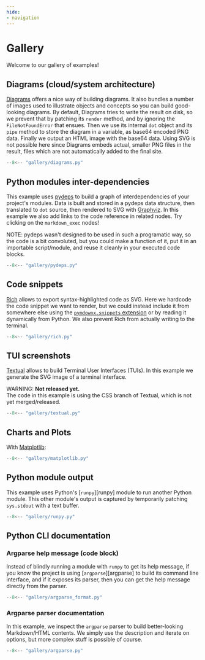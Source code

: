 ```yaml
---
hide:
- navigation
---
```


# Gallery

Welcome to our gallery of examples!

## Diagrams (cloud/system architecture)

[Diagrams](https://github.com/mingrammer/diagrams) offers a nice way of building
diagrams. It also bundles a number of images used to illustrate objects and concepts
so you can build good-looking diagrams. By default, Diagrams tries to write
the result on disk, so we prevent that by patching its `render` method,
and by ignoring the `FileNotFoundError` that ensues. Then we use its internal
`dot` object and its `pipe` method to store the diagram in a variable,
as base64 encoded PNG data. Finally we output an HTML image with the base64 data.
Using SVG is not possible here since Diagrams embeds actual, smaller PNG files
in the result, files which are not automatically added to the final site.

```python exec="true" html="true" source="tabbed-right" title="Diagrams"
--8<-- "gallery/diagrams.py"
```

## Python modules inter-dependencies

This example uses [pydeps](https://github.com/thebjorn/pydeps) to build a graph
of interdependencies of your project's modules. Data is built and stored
in a pydeps data structure, then translated to `dot` source, then rendered to SVG
with [Graphviz](https://graphviz.org/). In this example we also add links
to the code reference in related nodes. Try clicking on the `markdown_exec` nodes!

NOTE: pydeps wasn't designed to be used in such a programatic way,
so the code is a bit convoluted, but you could make a function of it,
put it in an importable script/module, and reuse it cleanly in your executed
code blocks.

```python exec="true" html="true" source="tabbed-right" title="pydeps module dependencies graph"
--8<-- "gallery/pydeps.py"
```

## Code snippets

[Rich](https://github.com/Textualize/rich) allows to export syntax-highlighted code as SVG.
Here we hardcode the code snippet we want to render, but we could instead include it
from somewhere else using the
[`pymdownx.snippets` extension](https://facelessuser.github.io/pymdown-extensions/extensions/snippets/)
or by reading it dynamically from Python.
We also prevent Rich from actually writing to the terminal.

```python exec="true" html="true" source="tabbed-right" title="Rich SVG code snippet"
--8<-- "gallery/rich.py"
```

<!-- Similarly, [PyTermGUI](https://github.com/bczsalba/pytermgui) also allows
to export syntax-highlighted code as SVG.

```python exec="true" html="true" source="tabbed-right" title="PyTermGUI SVG code snippet"
--8<-- "gallery/pytermgui.py"
```

TIP: There's a PyTermGUI-dedicated MkDocs plugin that allows
to generate SVGs on-the-fly: [Termage](https://github.com/bczsalba/Termage).
It is implemented using regular expressions in the `on_markdown` event of MkDocs,
so is probably less robust than our actual SuperFence implementation here,
but also allows for less verbose source to generate the SVG snippets. -->

## TUI screenshots

[Textual](https://github.com/Textualize/textual) allows to build Terminal User Interfaces (TUIs).
In this example we generate the SVG image of a terminal interface.

WARNING: **Not released yet.**  
The code in this example is using the CSS branch of Textual, which is not yet merged/released.

```python exec="1" html="true" source="tabbed-right" tabs="Source|Result"
--8<-- "gallery/textual.py"
```

## Charts and Plots

With [Matplotlib](https://matplotlib.org/):

```python exec="1" html="1" source="tabbed-right" title="matplotlib graph"
--8<-- "gallery/matplotlib.py"
```

## Python module output

This example uses Python's [`runpy`][runpy] module to run another
Python module. This other module's output is captured by temporarily
patching `sys.stdout` with a text buffer. 

```python exec="true" source="tabbed-right" title="runpy and script/module output"
--8<-- "gallery/runpy.py"
```

## Python CLI documentation

### Argparse help message (code block)

Instead of blindly running a module with `runpy` to get its help message,
if you know the project is using [`argparse`][argparse] to build its command line
interface, and if it exposes its parser, then you can get the help message
directly from the parser.

```python exec="true" source="tabbed-right" title="argparse parser help message"
--8<-- "gallery/argparse_format.py"
```

### Argparse parser documentation

In this example, we inspect the `argparse` parser to build better-looking
Markdown/HTML contents. We simply use the description and iterate on options,
but more complex stuff is possible of course.

```python exec="true" source="tabbed-right" title="CLI help using argparse parser"
--8<-- "gallery/argparse.py"
```
